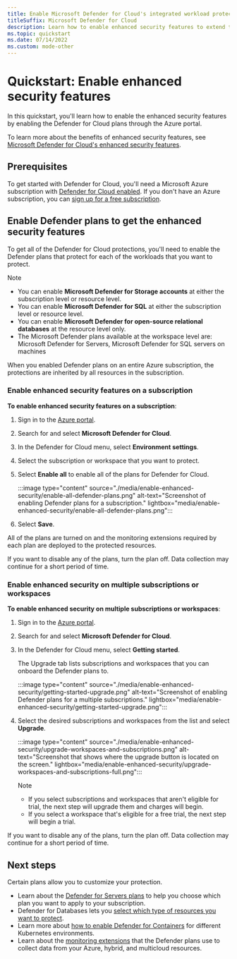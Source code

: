 ```yaml
---
title: Enable Microsoft Defender for Cloud's integrated workload protections
titleSuffix: Microsoft Defender for Cloud
description: Learn how to enable enhanced security features to extend the protections of Microsoft Defender for Cloud to your hybrid and multicloud resources
ms.topic: quickstart
ms.date: 07/14/2022
ms.custom: mode-other
---
```


# Quickstart: Enable enhanced security features

In this quickstart, you'll learn how to enable the enhanced security features by enabling the Defender for Cloud plans through the Azure portal.

To learn more about the benefits of enhanced security features, see [Microsoft Defender for Cloud's enhanced security features](enhanced-security-features-overview.md).

## Prerequisites

To get started with Defender for Cloud, you'll need a Microsoft Azure subscription with [Defender for Cloud enabled](get-started.md). If you don't have an Azure subscription, you can [sign up for a free subscription](https://azure.microsoft.com/pricing/free-trial/).

## Enable Defender plans to get the enhanced security features

To get all of the Defender for Cloud protections, you'll need to enable the Defender plans that protect for each of the workloads that you want to protect.

> [!NOTE]
> - You can enable **Microsoft Defender for Storage accounts** at either the subscription level or resource level.
> - You can enable **Microsoft Defender for SQL** at either the subscription level or resource level.
> - You can enable **Microsoft Defender for open-source relational databases** at the resource level only.
> - The Microsoft Defender plans available at the workspace level are: Microsoft Defender for Servers, Microsoft Defender for SQL servers on machines

When you enabled Defender plans on an entire Azure subscription, the protections are inherited by all resources in the subscription.

### Enable enhanced security features on a subscription

**To enable enhanced security features on a subscription**:

1. Sign in to the [Azure portal](https://portal.azure.com).

1. Search for and select **Microsoft Defender for Cloud**.

1. In the Defender for Cloud menu, select **Environment settings**.
    
1. Select the subscription or workspace that you want to protect.

1. Select **Enable all** to enable all of the plans for Defender for Cloud.

    :::image type="content" source="./media/enable-enhanced-security/enable-all-defender-plans.png" alt-text="Screenshot of enabling Defender plans for a subscription." lightbox="media/enable-enhanced-security/enable-all-defender-plans.png":::
    
1. Select **Save**.

All of the plans are turned on and the monitoring extensions required by each plan are deployed to the protected resources.

If you want to disable any of the plans, turn the plan off. Data collection may continue for a short period of time.

### Enable enhanced security on multiple subscriptions or workspaces

**To enable enhanced security on multiple subscriptions or workspaces**:

1. Sign in to the [Azure portal](https://portal.azure.com).

1. Search for and select **Microsoft Defender for Cloud**.

1. In the Defender for Cloud menu, select **Getting started**.

    The Upgrade tab lists subscriptions and workspaces that you can onboard the Defender plans to.

    :::image type="content" source="./media/enable-enhanced-security/getting-started-upgrade.png" alt-text="Screenshot of enabling Defender plans for a multiple subscriptions." lightbox="media/enable-enhanced-security/getting-started-upgrade.png"::: 

1. Select the desired subscriptions and workspaces from the list and select **Upgrade**.

    :::image type="content" source="./media/enable-enhanced-security/upgrade-workspaces-and-subscriptions.png" alt-text="Screenshot that shows where the upgrade button is located on the screen." lightbox="media/enable-enhanced-security/upgrade-workspaces-and-subscriptions-full.png":::

    > [!NOTE]
    > - If you select subscriptions and workspaces that aren't eligible for trial, the next step will upgrade them and charges will begin.
    > - If you select a workspace that's eligible for a free trial, the next step will begin a trial.   

If you want to disable any of the plans, turn the plan off. Data collection may continue for a short period of time.

## Next steps

Certain plans allow you to customize your protection.

- Learn about the [Defender for Servers plans](defender-for-servers-introduction.md#defender-for-servers-plans) to help you choose which plan you want to apply to your subscription.
- Defender for Databases lets you [select which type of resources you want to protect](quickstart-enable-database-protections.md).
- Learn more about [how to enable Defender for Containers](defender-for-containers-enable.md) for different Kubernetes environments.
- Learn about the [monitoring extensions](extensions-overview.md) that the Defender plans use to collect data from your Azure, hybrid, and multicloud resources.
